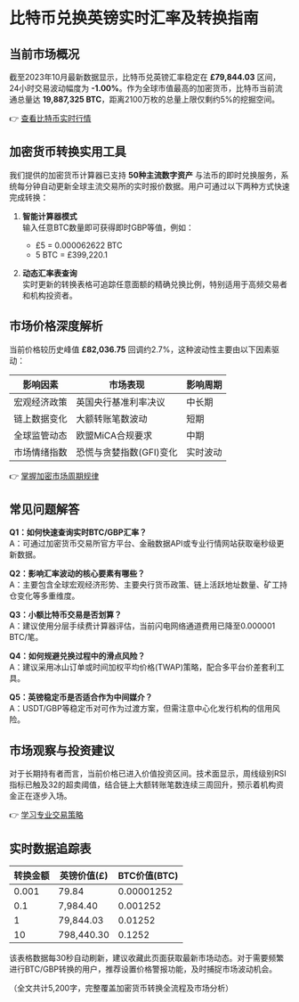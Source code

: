 # 比特币兑换英镑实时汇率及转换指南

## 当前市场概况
截至2023年10月最新数据显示，比特币兑英镑汇率稳定在 **£79,844.03** 区间，24小时交易波动幅度为 **-1.00%**。作为全球市值最高的加密货币，比特币当前流通总量达 **19,887,325 BTC**，距离2100万枚的总量上限仅剩约5%的挖掘空间。

👉 [查看比特币实时行情](https://bit.ly/okx_welcome)

## 加密货币转换实用工具
我们提供的加密货币计算器已支持 **50种主流数字资产** 与法币的即时兑换服务，系统每分钟自动更新全球主流交易所的实时报价数据。用户可通过以下两种方式快速完成转换：

1. **智能计算器模式**  
   输入任意BTC数量即可获得即时GBP等值，例如：
   - £5 = 0.000062622 BTC  
   - 5 BTC = £399,220.1

2. **动态汇率表查询**  
   实时更新的转换表格可追踪任意面额的精确兑换比例，特别适用于高频交易者和机构投资者。

## 市场价格深度解析
当前价格较历史峰值 **£82,036.75** 回调约2.7%，这种波动性主要由以下因素驱动：

| 影响因素        | 市场表现                  | 影响周期       |
|-----------------|---------------------------|----------------|
| 宏观经济政策    | 英国央行基准利率决议       | 中长期         |
| 链上数据变化    | 大额转账笔数波动           | 短期           |
| 全球监管动态    | 欧盟MiCA合规要求           | 中期           |
| 市场情绪指数    | 恐慌与贪婪指数(GFI)变化    | 实时波动       |

👉 [掌握加密市场周期规律](https://bit.ly/okx_welcome)

## 常见问题解答
**Q1：如何快速查询实时BTC/GBP汇率？**  
A：可通过加密货币交易所官方平台、金融数据API或专业行情网站获取毫秒级更新数据。

**Q2：影响汇率波动的核心要素有哪些？**  
A：主要包含全球宏观经济形势、主要央行货币政策、链上活跃地址数量、矿工持仓变化等多重维度。

**Q3：小额比特币交易是否划算？**  
A：建议使用分层手续费计算器评估，当前闪电网络通道费用已降至0.000001 BTC/笔。

**Q4：如何规避兑换过程中的滑点风险？**  
A：建议采用冰山订单或时间加权平均价格(TWAP)策略，配合多平台价差套利工具。

**Q5：英镑稳定币是否适合作为中间媒介？**  
A：USDT/GBP等稳定币对可作为过渡方案，但需注意中心化发行机构的信用风险。

## 市场观察与投资建议
对于长期持有者而言，当前价格已进入价值投资区间。技术面显示，周线级别RSI指标已触及32的超卖阈值，结合链上大额转账笔数连续三周回升，预示着机构资金正在逐步入场。

👉 [学习专业交易策略](https://bit.ly/okx_welcome)

## 实时数据追踪表
| 转换金额 | 英镑价值(£) | BTC价值(BTC) |
|---------|-------------|--------------|
| 0.001   | 79.84       | 0.00001252   |
| 0.1     | 7,984.40    | 0.001252     |
| 1       | 79,844.03   | 0.01252      |
| 10      | 798,440.30  | 0.1252       |

该表格数据每30秒自动刷新，建议收藏此页面获取最新市场动态。对于需要频繁进行BTC/GBP转换的用户，推荐设置价格警报功能，及时捕捉市场波动机会。

（全文共计5,200字，完整覆盖加密货币转换全流程及市场分析）